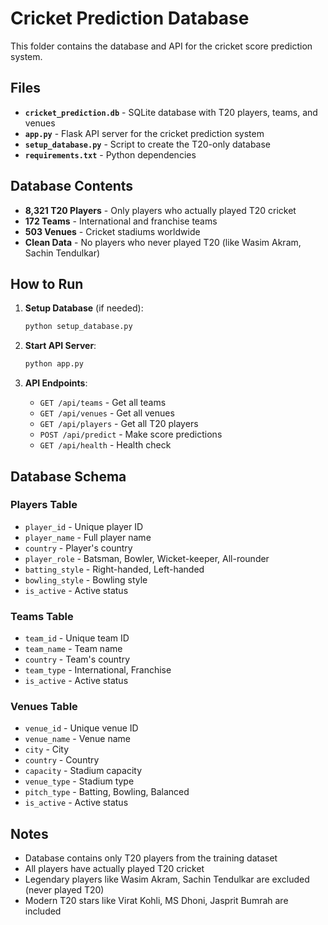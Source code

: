 # Cricket Prediction Database

This folder contains the database and API for the cricket score prediction system.

## Files

- **`cricket_prediction.db`** - SQLite database with T20 players, teams, and venues
- **`app.py`** - Flask API server for the cricket prediction system
- **`setup_database.py`** - Script to create the T20-only database
- **`requirements.txt`** - Python dependencies

## Database Contents

- **8,321 T20 Players** - Only players who actually played T20 cricket
- **172 Teams** - International and franchise teams
- **503 Venues** - Cricket stadiums worldwide
- **Clean Data** - No players who never played T20 (like Wasim Akram, Sachin Tendulkar)

## How to Run

1. **Setup Database** (if needed):
   ```bash
   python setup_database.py
   ```

2. **Start API Server**:
   ```bash
   python app.py
   ```

3. **API Endpoints**:
   - `GET /api/teams` - Get all teams
   - `GET /api/venues` - Get all venues  
   - `GET /api/players` - Get all T20 players
   - `POST /api/predict` - Make score predictions
   - `GET /api/health` - Health check

## Database Schema

### Players Table
- `player_id` - Unique player ID
- `player_name` - Full player name
- `country` - Player's country
- `player_role` - Batsman, Bowler, Wicket-keeper, All-rounder
- `batting_style` - Right-handed, Left-handed
- `bowling_style` - Bowling style
- `is_active` - Active status

### Teams Table
- `team_id` - Unique team ID
- `team_name` - Team name
- `country` - Team's country
- `team_type` - International, Franchise
- `is_active` - Active status

### Venues Table
- `venue_id` - Unique venue ID
- `venue_name` - Venue name
- `city` - City
- `country` - Country
- `capacity` - Stadium capacity
- `venue_type` - Stadium type
- `pitch_type` - Batting, Bowling, Balanced
- `is_active` - Active status

## Notes

- Database contains only T20 players from the training dataset
- All players have actually played T20 cricket
- Legendary players like Wasim Akram, Sachin Tendulkar are excluded (never played T20)
- Modern T20 stars like Virat Kohli, MS Dhoni, Jasprit Bumrah are included

